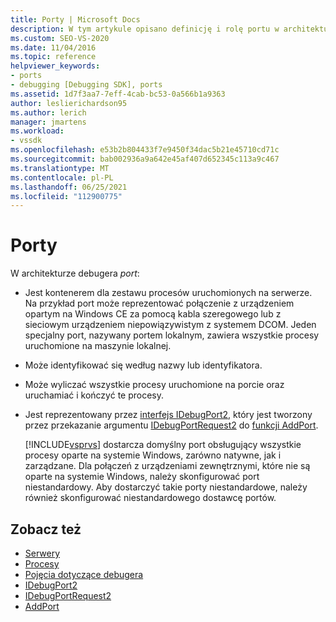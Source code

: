 ```yaml
---
title: Porty | Microsoft Docs
description: W tym artykule opisano definicję i rolę portu w architekturze debugera w Visual Studio.
ms.custom: SEO-VS-2020
ms.date: 11/04/2016
ms.topic: reference
helpviewer_keywords:
- ports
- debugging [Debugging SDK], ports
ms.assetid: 1d7f3aa7-7eff-4cab-bc53-0a566b1a9363
author: leslierichardson95
ms.author: lerich
manager: jmartens
ms.workload:
- vssdk
ms.openlocfilehash: e53b2b804433f7e9450f34dac5b21e45710cd71c
ms.sourcegitcommit: bab002936a9a642e45af407d652345c113a9c467
ms.translationtype: MT
ms.contentlocale: pl-PL
ms.lasthandoff: 06/25/2021
ms.locfileid: "112900775"
---
```

# <a name="ports"></a>Porty
W architekturze debugera *port*:

- Jest kontenerem dla zestawu procesów uruchomionych na serwerze. Na przykład port może reprezentować połączenie z urządzeniem opartym na Windows CE za pomocą kabla szeregowego lub z sieciowym urządzeniem niepowiązywistym z systemem DCOM. Jeden specjalny port, nazywany portem lokalnym, zawiera wszystkie procesy uruchomione na maszynie lokalnej.

- Może identyfikować się według nazwy lub identyfikatora.

- Może wyliczać wszystkie procesy uruchomione na porcie oraz uruchamiać i kończyć te procesy.

- Jest reprezentowany przez [interfejs IDebugPort2,](../../extensibility/debugger/reference/idebugport2.md) który jest tworzony przez przekazanie argumentu [IDebugPortRequest2](../../extensibility/debugger/reference/idebugportrequest2.md) do [funkcji AddPort](../../extensibility/debugger/reference/idebugportsupplier2-addport.md).

  [!INCLUDE[vsprvs](../../code-quality/includes/vsprvs_md.md)] dostarcza domyślny port obsługujący wszystkie procesy oparte na systemie Windows, zarówno natywne, jak i zarządzane. Dla połączeń z urządzeniami zewnętrznymi, które nie są oparte na systemie Windows, należy skonfigurować port niestandardowy. Aby dostarczyć takie porty niestandardowe, należy również skonfigurować niestandardowego dostawcę portów.

## <a name="see-also"></a>Zobacz też
- [Serwery](../../extensibility/debugger/servers-visual-studio-sdk.md)
- [Procesy](../../extensibility/debugger/processes.md)
- [Pojęcia dotyczące debugera](../../extensibility/debugger/debugger-concepts.md)
- [IDebugPort2](../../extensibility/debugger/reference/idebugport2.md)
- [IDebugPortRequest2](../../extensibility/debugger/reference/idebugportrequest2.md)
- [AddPort](../../extensibility/debugger/reference/idebugportsupplier2-addport.md)
